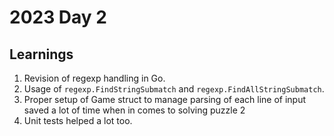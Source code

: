 # 2023 Day 2

## Learnings

1. Revision of regexp handling in Go.
2. Usage of `regexp.FindStringSubmatch` and `regexp.FindAllStringSubmatch`.
3. Proper setup of Game struct to manage parsing of each line of input saved a lot of time when in comes to solving puzzle 2
4. Unit tests helped a lot too.